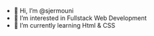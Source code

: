 - 👋 Hi, I’m @sjermouni
- 👀 I’m interested in Fullstack Web Development
- 🌱 I’m currently learning Html & CSS

<!---
sjermouni/sjermouni is a ✨ special ✨ repository because its `README.md` (this file) appears on your GitHub profile.
You can click the Preview link to take a look at your changes.
--->
